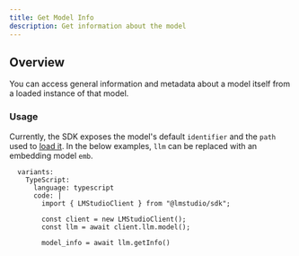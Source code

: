 ```yaml
---
title: Get Model Info
description: Get information about the model
---
```


## Overview

You can access general information and metadata about a model itself from a loaded
instance of that model.

### Usage

Currently, the SDK exposes the model's default `identifier`
and the `path` used to [load it](/docs/api/sdk/load-model). In the below examples, `llm` can be replaced with an embedding model `emb`.

```lms_code_snippet
  variants:
    TypeScript:
      language: typescript
      code: |
        import { LMStudioClient } from "@lmstudio/sdk";

        const client = new LMStudioClient();
        const llm = await client.llm.model();

        model_info = await llm.getInfo()
```
